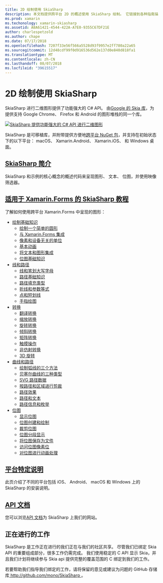 ```yaml
---
title: 2D 绘制使用 SkiaSharp
description: 本文档提供跨平台 2D 的概述使用 SkiaSharp 绘制。 它链接到各种指南描述 SkiaSharp 和其各种 Api。
ms.prod: xamarin
ms.techonology: xamarin-skiasharp
ms.assetid: A8A61421-4544-422A-A7E0-9355C67DF21E
author: charlespetzold
ms.author: chape
ms.date: 07/17/2018
ms.openlocfilehash: 7207f33e56f566a5528d93f9957e2ff780a22a65
ms.sourcegitcommit: 12d48cdf99f0d916536d562e137d0e840d818fa1
ms.translationtype: MT
ms.contentlocale: zh-CN
ms.lasthandoff: 08/07/2018
ms.locfileid: "39615517"
---
```

# <a name="2d-drawing-with-skiasharp"></a>2D 绘制使用 SkiaSharp

SkiaSharp 进行二维图形提供了功能强大的 C# API。 由[Google 的 Skia 库](http://skia.org)，为提供支持 Google Chrome、 Firefox 和 Android 的图形堆栈的同一个库。

[![](images/ide-sml.png "SkiaSharp 提供功能强大的 C# API 进行二维图形")](images/ide.png#lightbox)

SkiaSharp 是可移植库，并附带提供方便地[跨平台 NuGet 包](https://www.nuget.org/packages/SkiaSharp)，并支持在初始状态下的以下平台： macOS、 Xamarin.Android、 Xamarin.iOS、 和 Windows 桌面。

## <a name="introduction-to-skiasharpgraphics-gamesskiasharpintroductionmd"></a>[SkiaSharp 简介](~/graphics-games/skiasharp/introduction.md)

SkiaSharp 和示例的核心概念的概述代码来呈现图形、 文本、 位图，并使用映像筛选器。

## <a name="skiasharp-tutorials-for-xamarinformsxamarin-formsuser-interfacegraphicsskiasharpindexmd"></a>[适用于 Xamarin.Forms 的 SkiaSharp 教程](~/xamarin-forms/user-interface/graphics/skiasharp/index.md)

了解如何使用跨平台 Xamarin.Forms 中呈现的图形：

- [绘制基础知识](~/xamarin-forms/user-interface/graphics/skiasharp/basics/index.md)
  * [绘制一个简单的圆形](~/xamarin-forms/user-interface/graphics/skiasharp/basics/circle.md)
  * [与 Xamarin.Forms 集成](~/xamarin-forms/user-interface/graphics/skiasharp/basics/integration.md)
  * [像素和设备无关的单位](~/xamarin-forms/user-interface/graphics/skiasharp/basics/pixels.md)
  * [基本动画](~/xamarin-forms/user-interface/graphics/skiasharp/basics/animation.md)
  * [将文本和图形集成](~/xamarin-forms/user-interface/graphics/skiasharp/basics/text.md)
  * [位图基础知识](~/xamarin-forms/user-interface/graphics/skiasharp/basics/bitmaps.md)
- [线和路径](~/xamarin-forms/user-interface/graphics/skiasharp/paths/index.md)
  * [线和笔划大写字母](~/xamarin-forms/user-interface/graphics/skiasharp/paths/lines.md)
  * [路径基础知识](~/xamarin-forms/user-interface/graphics/skiasharp/paths/paths.md)
  * [路径填充类型](~/xamarin-forms/user-interface/graphics/skiasharp/paths/fill-types.md)
  * [折线和参数等式](~/xamarin-forms/user-interface/graphics/skiasharp/paths/polylines.md)
  * [点和短划线](~/xamarin-forms/user-interface/graphics/skiasharp/paths/dots.md)
  * [手指绘图](~/xamarin-forms/user-interface/graphics/skiasharp/paths/finger-paint.md)
- [转换](~/xamarin-forms/user-interface/graphics/skiasharp/transforms/index.md)
  * [翻译转换](~/xamarin-forms/user-interface/graphics/skiasharp/transforms/translate.md)
  * [缩放转换](~/xamarin-forms/user-interface/graphics/skiasharp/transforms/scale.md)
  * [旋转转换](~/xamarin-forms/user-interface/graphics/skiasharp/transforms/rotate.md)
  * [倾斜转换](~/xamarin-forms/user-interface/graphics/skiasharp/transforms/skew.md)
  * [矩阵转换](~/xamarin-forms/user-interface/graphics/skiasharp/transforms/matrix.md)
  * [触摸操作](~/xamarin-forms/user-interface/graphics/skiasharp/transforms/touch.md)
  * [非仿射转换](~/xamarin-forms/user-interface/graphics/skiasharp/transforms/non-affine.md)
  * [3D 旋转](~/xamarin-forms/user-interface/graphics/skiasharp/transforms/3d-rotation.md)
- [曲线和路径](~/xamarin-forms/user-interface/graphics/skiasharp/curves/index.md)
  * [绘制弧线的三个方法](~/xamarin-forms/user-interface/graphics/skiasharp/curves/arcs.md)
  * [贝塞尔曲线的三种类型](~/xamarin-forms/user-interface/graphics/skiasharp/curves/beziers.md)
  * [SVG 路径数据](~/xamarin-forms/user-interface/graphics/skiasharp/curves/path-data.md)
  * [按路径和区域进行剪裁](~/xamarin-forms/user-interface/graphics/skiasharp/curves/clipping.md)
  * [路径效果](~/xamarin-forms/user-interface/graphics/skiasharp/curves/effects.md)
  * [路径和文本](~/xamarin-forms/user-interface/graphics/skiasharp/curves/text-paths.md)
  * [路径信息和枚举](~/xamarin-forms/user-interface/graphics/skiasharp/curves/information.md)
- [位图](~/xamarin-forms/user-interface/graphics/skiasharp/bitmaps/index.md)
  * [显示位图](~/xamarin-forms/user-interface/graphics/skiasharp/bitmaps/displaying.md)
  * [位图创建和绘制](~/xamarin-forms/user-interface/graphics/skiasharp/bitmaps/drawing.md)
  * [裁剪位图](~/xamarin-forms/user-interface/graphics/skiasharp/bitmaps/cropping.md)
  * [位图分段显示](~/xamarin-forms/user-interface/graphics/skiasharp/bitmaps/segmented.md)
  * [将位图保存为文件](~/xamarin-forms/user-interface/graphics/skiasharp/bitmaps/saving.md)
  * [访问位图像素位](~/xamarin-forms/user-interface/graphics/skiasharp/bitmaps/pixel-bits.md)
  * [对位图进行动画处理](~/xamarin-forms/user-interface/graphics/skiasharp/bitmaps/animating.md)

## <a name="platform-specific-notesgraphics-gamesskiasharpplatformmd"></a>[平台特定说明](~/graphics-games/skiasharp/platform.md)

此页介绍了不同的平台包括 iOS、 Android、 macOS 和 Windows 上的 SkiaSharp 的安装说明。

## <a name="api-documentationhttpsdeveloperxamarincomapinamespaceskiasharp"></a>[API 文档](https://developer.xamarin.com/api/namespace/SkiaSharp/)

您可以浏览[API 文档](https://developer.xamarin.com/api/namespace/SkiaSharp/)为 SkiaSharp 上我们的网站。

## <a name="work-in-progress"></a>正在进行的工作

SkiaSharp 是工作正在进行的我们正在与我们的社区共享。 尽管我们已绑定 Skia API 的重要组成部分，很多工作仍需完成。 我们使用稳定的 C API 显示 Skia，并且我们计划将继续参与 Skia api 提供完整的覆盖范围的 C 绑定到我们的工作。

若要帮助我们指导我们绑定的工作，请将保留的意见或建议为问题的 GitHub 存储库[ http://github.com/mono/SkiaSharp ](http://github.com/mono/SkiaSharp)。
